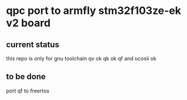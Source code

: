 # qpc port to armfly stm32f103ze-ek v2 board

## current status

this repo is only for gnu toolchain
qv ok
qk ok
qf and ucosii ok

## to be done

port qf to freertos
